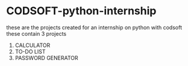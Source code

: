 # CODSOFT-python-internship
these are the projects created for an internship on python with codsoft 
these contain 3 projects 
1. CALCULATOR
2. TO-DO LIST
3. PASSWORD GENERATOR
